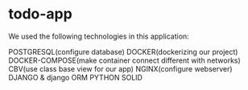 # todo-app

We used the following technologies in this application:

POSTGRESQL(configure database)
DOCKER(dockerizing our project)
DOCKER-COMPOSE(make container connect different with networks)
CBV(use class base view for our app)
NGINX(configure webserver)
DJANGO & django ORM
PYTHON
SOLID







